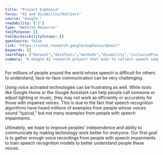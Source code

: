 ```yaml
---
title: "Project Euphonia"
focus: "AI and Disability/Outliers"
source: "Google "
readability: ["I"]
type: "Website Resource"
toolPurpose: []
toolAccessibilityIssues: []
openSource: false
link: "https://sites.research.google/euphonia/about/"
keywords: []
learnTags: ["dataset","dataTools","methods","disability","inclusivePractice","smallData","solution"]
summary: "A Google AI research project that aims to collect speech samples from people with dysarthric speech to improve speech recognition models. "
---
```

For millions of people around the world whose speech is difficult for others to understand, face-to-face communication can be very challenging.

Using voice activated technologies can be frustrating as well. While tools like Google Home or the Google Assistant can help people call someone or adjust lighting or music, they may not work as efficiently or accurately for those with impaired voices. This is due to the fact that speech recognition algorithms have heard millions of examples from people whose voices sound “typical,” but not many examples from people with speech impairments.

Ultimately, we hope to improve peoples’ independence and ability to communicate by making technology work better for everyone.  Our first goal is to gather enough voice recordings from people with speech impairments to train speech recognition models to better understand people these voices.
